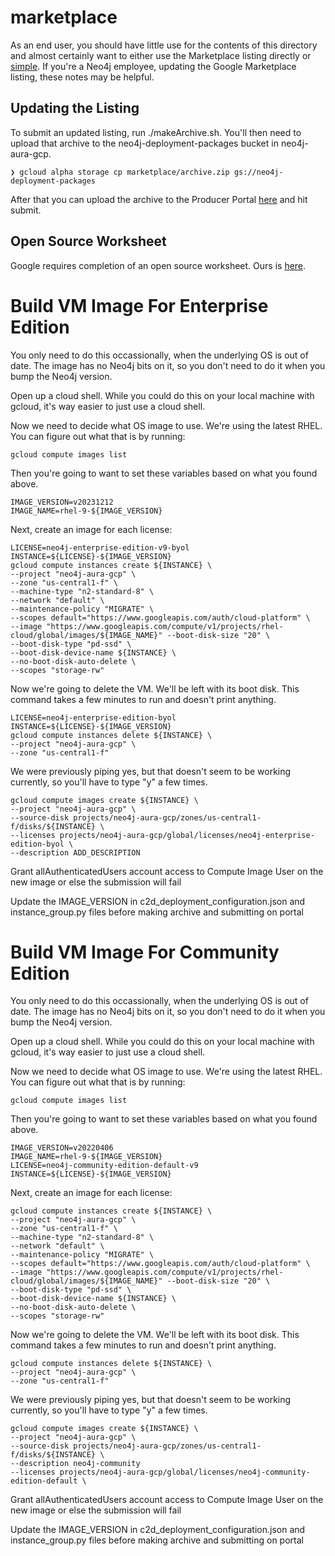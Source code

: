 # marketplace
As an end user, you should have little use for the contents of this directory and almost certainly want to either use the Marketplace listing directly or [simple](../simple/).  If you're a Neo4j employee, updating the Google Marketplace listing, these notes may be helpful.

## Updating the Listing
To submit an updated listing, run ./makeArchive.sh.  You'll then need to upload that archive to the neo4j-deployment-packages bucket in neo4j-aura-gcp. 
```
❯ gcloud alpha storage cp marketplace/archive.zip gs://neo4j-deployment-packages
```
After that you can upload the archive to the Producer Portal [here](https://console.cloud.google.com/producer-portal/overview?project=neo4j-aura-gcp) and hit submit.

## Open Source Worksheet
Google requires completion of an open source worksheet.  Ours is [here](https://docs.google.com/spreadsheets/d/1z2YDbdeUVzHkpEmJGqYfcFHZcSd4rBPazYYH-zSJEg0/edit?usp=sharing).

# Build VM Image For Enterprise Edition
You only need to do this occassionally, when the underlying OS is out of date.  The image has no Neo4j bits on it, so you don't need to do it when you bump the Neo4j version.

Open up a cloud shell.  While you could do this on your local machine with gcloud, it's way easier to just use a cloud shell.

Now we need to decide what OS image to use.  We're using the latest RHEL.  You can figure out what that is by running:

    gcloud compute images list

Then you're going to want to set these variables based on what you found above.

    IMAGE_VERSION=v20231212
    IMAGE_NAME=rhel-9-${IMAGE_VERSION}

Next, create an image for each license:

    LICENSE=neo4j-enterprise-edition-v9-byol
    INSTANCE=${LICENSE}-${IMAGE_VERSION}
    gcloud compute instances create ${INSTANCE} \
    --project "neo4j-aura-gcp" \
    --zone "us-central1-f" \
    --machine-type "n2-standard-8" \
    --network "default" \
    --maintenance-policy "MIGRATE" \
    --scopes default="https://www.googleapis.com/auth/cloud-platform" \
    --image "https://www.googleapis.com/compute/v1/projects/rhel-cloud/global/images/${IMAGE_NAME}" --boot-disk-size "20" \
    --boot-disk-type "pd-ssd" \
    --boot-disk-device-name ${INSTANCE} \
    --no-boot-disk-auto-delete \
    --scopes "storage-rw"

Now we're going to delete the VM.  We'll be left with its boot disk.  This command takes a few minutes to run and doesn't print anything.  

    LICENSE=neo4j-enterprise-edition-byol
    INSTANCE=${LICENSE}-${IMAGE_VERSION}
    gcloud compute instances delete ${INSTANCE} \
    --project "neo4j-aura-gcp" \
    --zone "us-central1-f"

We were previously piping yes, but that doesn't seem to be working currently, so you'll have to type "y" a few times.

```
gcloud compute images create ${INSTANCE} \
--project "neo4j-aura-gcp" \
--source-disk projects/neo4j-aura-gcp/zones/us-central1-f/disks/${INSTANCE} \
--licenses projects/neo4j-aura-gcp/global/licenses/neo4j-enterprise-edition-byol \
--description ADD_DESCRIPTION
```

Grant allAuthenticatedUsers account access to Compute Image User on the new image or else the submission will fail

Update the IMAGE_VERSION in c2d_deployment_configuration.json and instance_group.py files before making archive and submitting on portal

# Build VM Image For Community Edition
You only need to do this occassionally, when the underlying OS is out of date.  The image has no Neo4j bits on it, so you don't need to do it when you bump the Neo4j version.

Open up a cloud shell.  While you could do this on your local machine with gcloud, it's way easier to just use a cloud shell.

Now we need to decide what OS image to use.  We're using the latest RHEL.  You can figure out what that is by running:

    gcloud compute images list

Then you're going to want to set these variables based on what you found above.

    IMAGE_VERSION=v20220406
    IMAGE_NAME=rhel-9-${IMAGE_VERSION}
    LICENSE=neo4j-community-edition-default-v9
    INSTANCE=${LICENSE}-${IMAGE_VERSION}

Next, create an image for each license:

    gcloud compute instances create ${INSTANCE} \
    --project "neo4j-aura-gcp" \
    --zone "us-central1-f" \
    --machine-type "n2-standard-8" \
    --network "default" \
    --maintenance-policy "MIGRATE" \
    --scopes default="https://www.googleapis.com/auth/cloud-platform" \
    --image "https://www.googleapis.com/compute/v1/projects/rhel-cloud/global/images/${IMAGE_NAME}" --boot-disk-size "20" \
    --boot-disk-type "pd-ssd" \
    --boot-disk-device-name ${INSTANCE} \
    --no-boot-disk-auto-delete \
    --scopes "storage-rw"

Now we're going to delete the VM.  We'll be left with its boot disk.  This command takes a few minutes to run and doesn't print anything.

    gcloud compute instances delete ${INSTANCE} \
    --project "neo4j-aura-gcp" \
    --zone "us-central1-f"

We were previously piping yes, but that doesn't seem to be working currently, so you'll have to type "y" a few times.

```
gcloud compute images create ${INSTANCE} \
--project "neo4j-aura-gcp" \
--source-disk projects/neo4j-aura-gcp/zones/us-central1-f/disks/${INSTANCE} \
--description neo4j-community
--licenses projects/neo4j-aura-gcp/global/licenses/neo4j-community-edition-default \
```

Grant allAuthenticatedUsers account access to Compute Image User on the new image or else the submission will fail

Update the IMAGE_VERSION in c2d_deployment_configuration.json and instance_group.py files before making archive and submitting on portal
